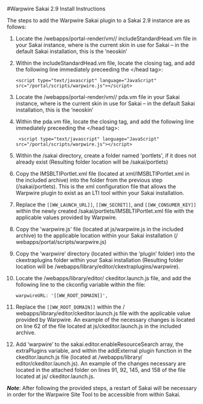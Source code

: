 #Warpwire Sakai 2.9 Install Instructions

The steps to add the Warpwire Sakai plugin to a Sakai 2.9 instance are as follows:

1. Locate the <sakai-installation-location>/webapps/portal-render/vm/<skin>/ includeStandardHead.vm file in your Sakai instance, where <skin> is the current skin in use for Sakai – in the default Sakai installation, this is the ‘neoskin’

2. Within the includeStandardHead.vm file, locate the closing </head> tag, and add the following line immediately preceeding the </head tag>:

     ```<script type="text/javascript" language="JavaScript" src="/portal/scripts/warpwire.js"></script>```

3. Locate the <sakai-installation-location>/webapps/portal-render/vm/<skin>/ pda.vm file in your Sakai instance, where <skin> is the current skin in use for Sakai – in the default Sakai installation, this is the ‘neoskin’

4. Within the pda.vm file, locate the closing </head> tag, and add the following line immediately preceeding the </head tag>:

     ``` <script type="text/javascript" language="JavaScript" src="/portal/scripts/warpwire.js"></script>```
     
5. Within the <tomcat-installation-directory>/sakai directory, create a folder named 'portlets', if it does not already exist (Resulting folder location will be <tomcat-installation-directory>/sakai/portlets)

6. Copy the IMSBLTIPortlet.xml file (located at xml/IMSBLTIPortlet.xml in the included archive) into the folder from the previous step (<tomcat-installation- location>/sakai/portlets). This is the xml configuration file that allows the Warpwire plugin to exist as an LTI tool within your Sakai installation.

7. Replace the ```[[WW_LAUNCH_URL]]```, ```[[WW_SECRET]]```, and ```[[WW_CONSUMER_KEY]]``` within the newly created <tomcat-installation- location>/sakai/portlets/IMSBLTIPortlet.xml file with the applicable values provided by Warpwire.

8. Copy the 'warpwire.js' file (located at js/warpwire.js in the included archive) to the applicable location within your Sakai installation (<sakai-installation-location>/ webapps/portal/scripts/warpwire.js)

9. Copy the ‘warpwire’ directory (located within the ‘plugin’ folder) into the ckextraplugins folder within your Sakai installation (Resulting folder location will be <sakai-installation-location>/webapps/library/editor/ckextraplugins/warpwire).

10. Locate the <sakai-installation-location>/webapps/library/editor/ ckeditor.launch.js file, and add the following line to the ckconfig variable within the file:

     ```warpwireURL: '[[WW_ROOT_DOMAIN]]',```
     
11. Replace the ```[[WW_ROOT_DOMAIN]]``` within the <sakai-installation-location>/ webapps/library/editor/ckeditor.launch.js file with the applicable value provided by Warpwire. An example of the necessary changes is located on line 62 of the file located at js/ckeditor.launch.js in the included archive.

12. Add ‘warpwire’ to the sakai.editor.enableResourceSearch array, the extraPlugins variable, and within the addExternal plugin function in the ckeditor.launch.js file (located at <sakai-installation-location>/webapps/library/ editor/ckeditor.launch.js). An example of the changes necessary are located in the attached folder on lines 91, 92, 145, and 158 of the file located at js/ ckeditor.launch.js.

***Note***: After following the provided steps, a restart of Sakai will be necessary in order for the Warpwire Site Tool to be accessible from within Sakai.
